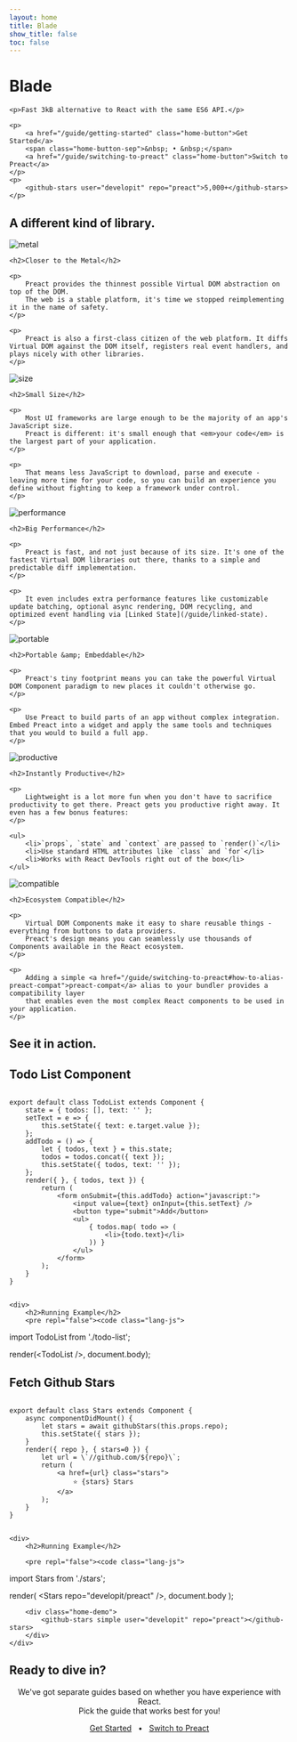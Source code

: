 ```yaml
---
layout: home
title: Blade
show_title: false
toc: false
---
```


<jumbotron>
    <h1>
        <logo height="1.5em" title="Blade" text>Blade</logo>
    </h1>

    <p>Fast 3kB alternative to React with the same ES6 API.</p>

    <p>
        <a href="/guide/getting-started" class="home-button">Get Started</a>
        <span class="home-button-sep">&nbsp; • &nbsp;</span>
        <a href="/guide/switching-to-preact" class="home-button">Switch to Preact</a>
    </p>
    <p>
        <github-stars user="developit" repo="preact">5,000+</github-stars>
    </p>
</jumbotron>


<section class="home-top">
    <h1>A different kind of library.</h1>
</section>


<section class="home-section">
    <img src="/assets/home/metal.svg" alt="metal">

    <h2>Closer to the Metal</h2>
    
    <p>
        Preact provides the thinnest possible Virtual DOM abstraction on top of the DOM.
        The web is a stable platform, it's time we stopped reimplementing it in the name of safety.
    </p>

    <p>
        Preact is also a first-class citizen of the web platform. It diffs Virtual DOM against the DOM itself, registers real event handlers, and plays nicely with other libraries.
    </p>
</section>


<section class="home-section">
    <img src="/assets/home/size.svg" alt="size">

    <h2>Small Size</h2>
    
    <p>
        Most UI frameworks are large enough to be the majority of an app's JavaScript size.
        Preact is different: it's small enough that <em>your code</em> is the largest part of your application.
    </p>
    
    <p>
        That means less JavaScript to download, parse and execute - leaving more time for your code, so you can build an experience you define without fighting to keep a framework under control.
    </p>
</section>


<section class="home-section">
    <img src="/assets/home/performance.svg" alt="performance">

    <h2>Big Performance</h2>
    
    <p>
        Preact is fast, and not just because of its size. It's one of the fastest Virtual DOM libraries out there, thanks to a simple and predictable diff implementation.
    </p>
    
    <p>
        It even includes extra performance features like customizable update batching, optional async rendering, DOM recycling, and optimized event handling via [Linked State](/guide/linked-state).
    </p>
</section>


<section class="home-section">
    <img src="/assets/home/portable.svg" alt="portable">

    <h2>Portable &amp; Embeddable</h2>
    
    <p>
        Preact's tiny footprint means you can take the powerful Virtual DOM Component paradigm to new places it couldn't otherwise go.
    </p>
    
    <p>
        Use Preact to build parts of an app without complex integration. Embed Preact into a widget and apply the same tools and techniques that you would to build a full app.
    </p>
</section>


<section class="home-section">
    <img src="/assets/home/productive.svg" alt="productive">

    <h2>Instantly Productive</h2>
    
    <p>
        Lightweight is a lot more fun when you don't have to sacrifice productivity to get there. Preact gets you productive right away. It even has a few bonus features:
    </p>
    
    <ul>
        <li>`props`, `state` and `context` are passed to `render()`</li>
        <li>Use standard HTML attributes like `class` and `for`</li>
        <li>Works with React DevTools right out of the box</li>
    </ul>
</section>


<section class="home-section">
    <img src="/assets/home/compatible.svg" alt="compatible">

    <h2>Ecosystem Compatible</h2>
    
    <p>
        Virtual DOM Components make it easy to share reusable things - everything from buttons to data providers.
        Preact's design means you can seamlessly use thousands of Components available in the React ecosystem.
    </p>
    
    <p>
        Adding a simple <a href="/guide/switching-to-preact#how-to-alias-preact-compat">preact-compat</a> alias to your bundler provides a compatibility layer
        that enables even the most complex React components to be used in your application.
    </p>
</section>


<section class="home-top">
    <h1>See it in action.</h1>
</section>


<section class="home-split">
    <div>
        <h2>Todo List Component</h2>
        <pre><code class="lang-js">
export default class TodoList extends Component {
    state = { todos: [], text: '' };
    setText = e =&gt; {
        this.setState({ text: e.target.value });
    };
    addTodo = () =&gt; {
        let { todos, text } = this.state;
        todos = todos.concat({ text });
        this.setState({ todos, text: '' });
    };
    render({ }, { todos, text }) {
        return (
            &lt;form onSubmit={this.addTodo} action="javascript:"&gt;
                &lt;input value={text} onInput={this.setText} /&gt;
                &lt;button type="submit"&gt;Add&lt;/button&gt;
                &lt;ul&gt;
                    { todos.map( todo =&gt; (
                        &lt;li&gt;{todo.text}&lt;/li&gt;
                    )) }
                &lt;/ul&gt;
            &lt;/form&gt;
        );
    }
}
        </code></pre>
    </div>
    
    <div>
        <h2>Running Example</h2>
        <pre repl="false"><code class="lang-js">
import TodoList from './todo-list';

render(&lt;TodoList /&gt;, document.body);
        </code></pre>
        <div class="home-demo">
            <todo-list></todo-list>
        </div>
    </div>
</section>


<section class="home-split">
    <div>
        <h2>Fetch Github Stars</h2>
        <pre><code class="lang-js">
export default class Stars extends Component {
    async componentDidMount() {
        let stars = await githubStars(this.props.repo);
        this.setState({ stars });
    }
    render({ repo }, { stars=0 }) {
        let url = \`//github.com/${repo}\`;
        return (
            &lt;a href={url} class="stars"&gt;
                ⭐️ {stars} Stars
            &lt;/a&gt;
        );
    }
}
        </code></pre>
    </div>
    
    <div>
        <h2>Running Example</h2>
        
        <pre repl="false"><code class="lang-js">
import Stars from './stars';

render(
    &lt;Stars repo="developit/preact" /&gt;,
    document.body
);
        </code></pre>
       
        <div class="home-demo">
            <github-stars simple user="developit" repo="preact"></github-stars>
        </div>
    </div>
</section>


<section class="home-top">
    <h1>Ready to dive in?</h1>
</section>


<section style="text-align:center;">
    <p>
        We've got separate guides based on whether you have experience with React.
        <br>
        Pick the guide that works best for you!
    </p>
    <p>
        <a href="/guide/getting-started" class="home-button">Get Started</a>
        <span class="home-button-sep">&nbsp; • &nbsp;</span>
        <a href="/guide/switching-to-preact" class="home-button">Switch to Preact</a>
    </p>
</section>

